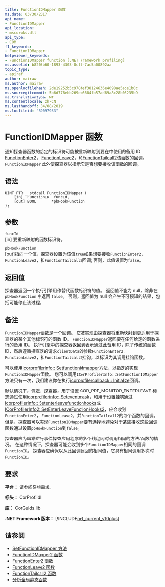 ```yaml
---
title: FunctionIDMapper 函数
ms.date: 03/30/2017
api_name:
- FunctionIDMapper
api_location:
- mscorwks.dll
api_type:
- COM
f1_keywords:
- FunctionIDMapper
helpviewer_keywords:
- FunctionIDMapper function [.NET Framework profiling]
ms.assetid: b8205b60-1893-4303-8cff-7ac5a00892aa
topic_type:
- apiref
author: mairaw
ms.author: mairaw
ms.openlocfilehash: 2de19252b5c978fef38124636e4098ae5ece1b0c
ms.sourcegitcommit: 5b6d778ebb269ee6684fb57ad69a8c28b06235b9
ms.translationtype: MT
ms.contentlocale: zh-CN
ms.lasthandoff: 04/08/2019
ms.locfileid: "59097933"
---
```

# <a name="functionidmapper-function"></a>FunctionIDMapper 函数
通知探查器函数的给定的标识符可能被重新映射到要在中使用的备用 ID [FunctionEnter2](../../../../docs/framework/unmanaged-api/profiling/functionenter2-function.md)， [FunctionLeave2](../../../../docs/framework/unmanaged-api/profiling/functionleave2-function.md)，和[FunctionTailcall2](../../../../docs/framework/unmanaged-api/profiling/functiontailcall2-function.md)该函数的回调。 `FunctionIDMapper` 此外使探查器以指示它是否想要接收该函数的回调。  
  
## <a name="syntax"></a>语法  
  
```  
UINT_PTR __stdcall FunctionIDMapper (  
    [in]  FunctionID  funcId,   
    [out] BOOL       *pbHookFunction  
);  
```  
  
## <a name="parameters"></a>参数  
 `funcId`  
 [in] 要重新映射的函数标识符。  
  
 `pbHookFunction`  
 [out]指向一个值，探查器设置为该值`true`如果想要接收`FunctionEnter2`， `FunctionLeave2`，和`FunctionTailcall2`回调; 否则，此值设置为`false`。  
  
## <a name="return-value"></a>返回值  
 探查器返回一个执行引擎用作替代函数标识符的值。 返回值不能为 null，除非在 `pbHookFunction` 中返回 `false`。 否则，返回值为 null 会产生不可预知的结果，包括可能停止该过程。  
  
## <a name="remarks"></a>备注  
 `FunctionIDMapper`函数是一个回调。 它被实现由探查器将重新映射到更适用于探查器的某个其他标识符的函数 ID。 `FunctionIDMapper`返回要在任何给定的函数进行的备用 ID。 执行引擎中的探查器返回到表示通过此备用 ID，除了传统的函数 ID，然后遵循探查器的请求`clientData`的参数`FunctionEnter2`， `FunctionLeave2`，和`FunctionTailcall2`挂钩，以标识为其调用挂钩函数。  
  
 可以使用[icorprofilerinfo:: Setfunctionidmapper](../../../../docs/framework/unmanaged-api/profiling/icorprofilerinfo-setfunctionidmapper-method.md)方法，以指定的实现`FunctionIDMapper`函数。 您可以调用`ICorProfilerInfo::SetFunctionIDMapper`方法只有一次，我们建议你在执行[icorprofilercallback:: Initialize](../../../../docs/framework/unmanaged-api/profiling/icorprofilercallback-initialize-method.md)回调。  
  
 默认情况下，假定，探查器，用于设置 COR_PRF_MONITOR_ENTERLEAVE 标志通过使用[icorprofilerinfo:: Seteventmask](../../../../docs/framework/unmanaged-api/profiling/icorprofilerinfo-seteventmask-method.md)，和用于设置挂钩通过[icorprofilerinfo:: Setenterleavefunctionhooks](../../../../docs/framework/unmanaged-api/profiling/icorprofilerinfo-setenterleavefunctionhooks-method.md)或[ICorProfilerInfo2::SetEnterLeaveFunctionHooks2](../../../../docs/framework/unmanaged-api/profiling/icorprofilerinfo2-setenterleavefunctionhooks2-method.md)，应会收到`FunctionEnter2`， `FunctionLeave2`，并`FunctionTailcall2`的每个函数的回调。 但是，探查器可以实现`FunctionIDMapper`要有选择地避免对于某些接收这些回调函数通过设置`pbHookFunction`到`false`。  
  
 探查器应为容错进行事件探查应用程序的多个线程同时调用相同的方法/函数的情况。 在这种情况下，探查器可能会收到多个`FunctionIDMapper`相同的回调`FunctionID`。 探查器应确保以从此回调返回的相同值，它具有相同调用多次时`FunctionID`。  
  
## <a name="requirements"></a>要求  
 **平台：** 请参阅[系统需求](../../../../docs/framework/get-started/system-requirements.md)。  
  
 **标头：** CorProf.idl  
  
 **库：** CorGuids.lib  
  
 **.NET Framework 版本：** [!INCLUDE[net_current_v10plus](../../../../includes/net-current-v10plus-md.md)]  
  
## <a name="see-also"></a>请参阅

- [SetFunctionIDMapper 方法](../../../../docs/framework/unmanaged-api/profiling/icorprofilerinfo-setfunctionidmapper-method.md)
- [FunctionIDMapper2 函数](../../../../docs/framework/unmanaged-api/profiling/functionidmapper2-function.md)
- [FunctionEnter2 函数](../../../../docs/framework/unmanaged-api/profiling/functionenter2-function.md)
- [FunctionLeave2 函数](../../../../docs/framework/unmanaged-api/profiling/functionleave2-function.md)
- [FunctionTailcall2 函数](../../../../docs/framework/unmanaged-api/profiling/functiontailcall2-function.md)
- [分析全局静态函数](../../../../docs/framework/unmanaged-api/profiling/profiling-global-static-functions.md)
